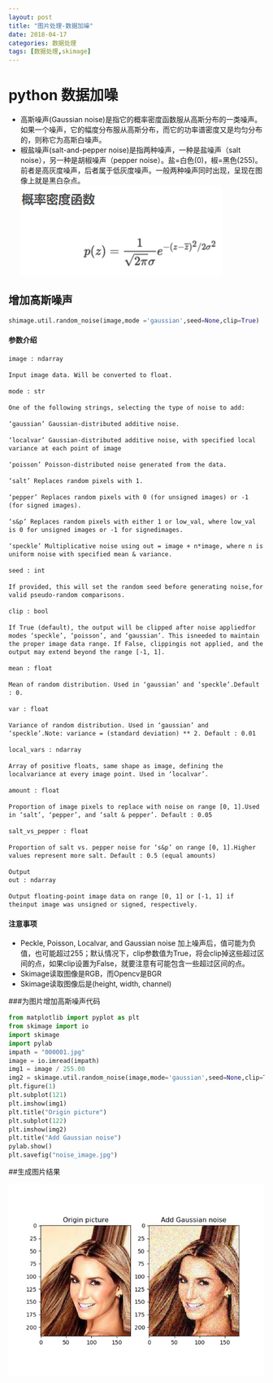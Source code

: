 ```yaml
---
layout: post
title: "图片处理-数据加噪"
date: 2018-04-17
categories: 数据处理
tags: [数据处理,skimage]
---
```

# python 数据加噪
- 高斯噪声(Gaussian noise)是指它的概率密度函数服从高斯分布的一类噪声。如果一个噪声，它的幅度分布服从高斯分布，而它的功率谱密度又是均匀分布的，则称它为高斯白噪声。 
- 椒盐噪声(salt-and-pepper noise)是指两种噪声，一种是盐噪声（salt noise），另一种是胡椒噪声（pepper noise）。盐=白色(0)，椒=黑色(255)。前者是高灰度噪声，后者属于低灰度噪声。一般两种噪声同时出现，呈现在图像上就是黑白杂点。<br>
![高斯函数密度函数.png](assets/pictures/高斯函数密度函数.png)

## 增加高斯噪声
```python
shimage.util.random_noise(image,mode ='gaussian',seed=None,clip=True)
```
#### 参数介绍
```
image : ndarray

Input image data. Will be converted to float.

mode : str

One of the following strings, selecting the type of noise to add:

‘gaussian’ Gaussian-distributed additive noise.

‘localvar’ Gaussian-distributed additive noise, with specified local variance at each point of image

‘poisson’ Poisson-distributed noise generated from the data.

‘salt’ Replaces random pixels with 1.

‘pepper’ Replaces random pixels with 0 (for unsigned images) or -1 (for signed images).

‘s&p’ Replaces random pixels with either 1 or low_val, where low_val is 0 for unsigned images or -1 for signedimages.

‘speckle’ Multiplicative noise using out = image + n*image, where n is uniform noise with specified mean & variance.

seed : int

If provided, this will set the random seed before generating noise,for valid pseudo-random comparisons.

clip : bool

If True (default), the output will be clipped after noise appliedfor modes ‘speckle’, ‘poisson’, and ‘gaussian’. This isneeded to maintain the proper image data range. If False, clippingis not applied, and the output may extend beyond the range [-1, 1].

mean : float

Mean of random distribution. Used in ‘gaussian’ and ‘speckle’.Default : 0.

var : float

Variance of random distribution. Used in ‘gaussian’ and ‘speckle’.Note: variance = (standard deviation) ** 2. Default : 0.01

local_vars : ndarray

Array of positive floats, same shape as image, defining the localvariance at every image point. Used in ‘localvar’.

amount : float

Proportion of image pixels to replace with noise on range [0, 1].Used in ‘salt’, ‘pepper’, and ‘salt & pepper’. Default : 0.05

salt_vs_pepper : float

Proportion of salt vs. pepper noise for ‘s&p’ on range [0, 1].Higher values represent more salt. Default : 0.5 (equal amounts)

Output
out : ndarray

Output floating-point image data on range [0, 1] or [-1, 1] if theinput image was unsigned or signed, respectively.
```
#### 注意事项
- Peckle, Poisson, Localvar, and Gaussian noise 加上噪声后，值可能为负值，也可能超过255；默认情况下，clip参数值为True，将会clip掉这些超过区间的点，如果clip设置为False，就要注意有可能包含一些超过区间的点。
- Skimage读取图像是RGB，而Opencv是BGR
- Skimage读取图像后是(height, width, channel)<br>

###为图片增加高斯噪声代码
```python
from matplotlib import pyplot as plt
from skimage import io
import skimage
import pylab
impath = "000001.jpg"
image = io.imread(impath)
img1 = image / 255.00
img2 = skimage.util.random_noise(image,mode='gaussian',seed=None,clip=True)
plt.figure(1)
plt.subplot(121)
plt.imshow(img1)
plt.title("Origin picture")
plt.subplot(122)
plt.imshow(img2)
plt.title("Add Gaussian noise")
pylab.show()
plt.savefig("noise_image.jpg")
```

##生成图片结果

![noise_image.jpg](./assets/pictures/noise_image.jpg )


